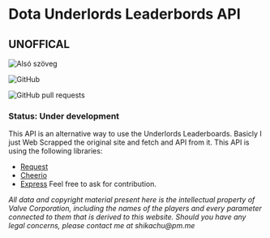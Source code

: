 # Dota Underlords Leaderbords API
## UNOFFICAL

![Alsó szöveg](https://david-dm.org/Shikachuu/UnderlordsLeaderboardsAPI.svg)

![GitHub](https://img.shields.io/github/license/Shikachuu/UnderlordsLeaderboardsAPI.svg)

![GitHub pull requests](https://img.shields.io/github/issues-pr/Shikachuu/UnderlordsLeaderboardsAPI.svg)

### Status: Under development
This API is an alternative way to use the Underlords Leaderboards. Basicly I just Web Scrapped the original site and fetch and API from it.
This API is using the following libraries:
- [Request](https://github.com/request/request)
- [Cheerio](https://github.com/cheeriojs/cheerio)
- [Express](https://github.com/expressjs/express/)
Feel free to ask for contribution.

_All data and copyright material present here is the intellectual property of Valve Corporation, including the names of the players and every parameter connected to them that is derived to this website. Should you have any legal concerns, please contact me at shikachu@pm.me_

